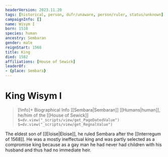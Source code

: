 ```yaml
---
headerVersion: 2023.11.20
tags: [historical, person, dufr/unaware, person/ruler, status/unknown]
campaignInfo: []
name: Wisym I
born: 1510
species: human
ancestry: Sembaran
gender: male
reignStart: 1568
title: King
died: 1582
affiliations: [House of Sewick]
leaderOf:
- {place: Sembara}
---
```

# King Wisym I
>[!info]+ Biographical Info
> [[Sembara|Sembaran]] [[Humans|human]], he/him of the [[House of Sewick]]
> `$=dv.view("_scripts/view/get_PageDatedValue")`
> `$=dv.view("_scripts/view/get_RegnalValue")`

The eldest son of [[Eloise|Eloise]], he ruled Sembara after the [[Interregum of 1568]]. He was a mostly ineffectual king and was partly selected as a compromise king because as a gay man he had never had children with his husband and thus had no immediate heir.
